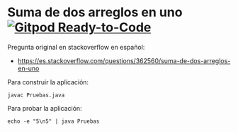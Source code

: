 # Suma de dos arreglos en uno [![Gitpod Ready-to-Code](https://img.shields.io/badge/Gitpod-Ready--to--Code-blue?logo=gitpod)](https://gitpod.io/#https://github.com/ojgarciab/362560-stackoverflow-es)

Pregunta original en stackoverflow en español:
* https://es.stackoverflow.com/questions/362560/suma-de-dos-arreglos-en-uno

Para construir la aplicación:

    javac Pruebas.java

Para probar la aplicación:

    echo -e "5\n5" | java Pruebas
